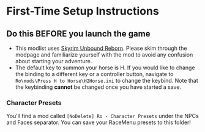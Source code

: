 # First-Time Setup Instructions

## Do this BEFORE you launch the game

- This modlist uses [Skyrim Unbound Reborn](https://www.nexusmods.com/skyrimspecialedition/mods/27962). Please skim through the modpage and familiarize yourself with the mod to avoid any confusion about starting your adventure.
- The default key to summon your horse is H. If you would like to change the binding to a different key or a controller button, navigate to `Ro\mods\Press H to Horse\H2Horse.ini` to change the keybind. Note that the keybinding **cannot** be changed once you have started a save.

### Character Presets

You'll find a mod called `[NoDelete] Ro - Character Presets` under the NPCs and Faces separator. You can save your RaceMenu presets to this folder!
